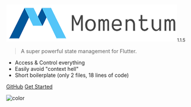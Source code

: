 <!-- ![logo](https://i.imgur.com/DAFGeAd.png) -->

<p><img src="./images/momentum.png"><small>1.1.5</small></p>

> A super powerful state management for Flutter.
- Access & Control everything
- Easily avoid "context hell"
- Short boilerplate (only 2 files, 18 lines of code)

[GitHub](https://github.com/xamantra/momentum)
[Get Started](quickstart.md)

![color](#ffffff)
